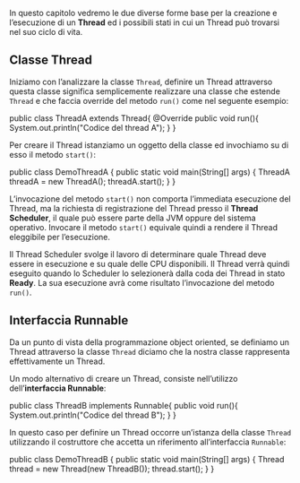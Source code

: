 In questo capitolo vedremo le due diverse forme base per la creazione e l’esecuzione di un **Thread** ed i possibili stati in cui un Thread può trovarsi nel suo ciclo di vita.

Classe Thread
-------------

Iniziamo con l’analizzare la classe `Thread`, definire un Thread attraverso questa classe significa semplicemente realizzare una classe che estende `Thread` e che faccia override del metodo `run()` come nel seguente esempio:

public class ThreadA extends Thread{
  @Override
  public void run(){
   System.out.println("Codice del thread A");
  }
}

Per creare il Thread istanziamo un oggetto della classe ed invochiamo su di esso il metodo `start()`:

public class DemoThreadA {
   public static void main(String\[\] args) {
	 ThreadA threadA = new ThreadA();
	 threadA.start();
   }
}

L’invocazione del metodo `start()` non comporta l’immediata esecuzione del Thread, ma la richiesta di registrazione del Thread presso il **Thread Scheduler**, il quale può essere parte della JVM oppure del sistema operativo. Invocare il metodo `start()` equivale quindi a rendere il Thread eleggibile per l’esecuzione.

Il Thread Scheduler svolge il lavoro di determinare quale Thread deve essere in esecuzione e su quale delle CPU disponibili. Il Thread verrà quindi eseguito quando lo Scheduler lo selezionerà dalla coda dei Thread in stato **Ready**. La sua esecuzione avrà come risultato l’invocazione del metodo `run()`.

Interfaccia Runnable
--------------------

Da un punto di vista della programmazione object oriented, se definiamo un Thread attraverso la classe `Thread` diciamo che la nostra classe rappresenta effettivamente un Thread.

Un modo alternativo di creare un Thread, consiste nell’utilizzo dell’**interfaccia Runnable**:

public class ThreadB implements Runnable{
	public void run(){
		System.out.println("Codice del thread B");
	}
}

In questo caso per definire un Thread occorre un’istanza della classe `Thread` utilizzando il costruttore che accetta un riferimento all’interfaccia `Runnable`:

public class DemoThreadB {
	public static void main(String\[\] args) {
		Thread thread = new Thread(new ThreadB());
		thread.start();
	}
}